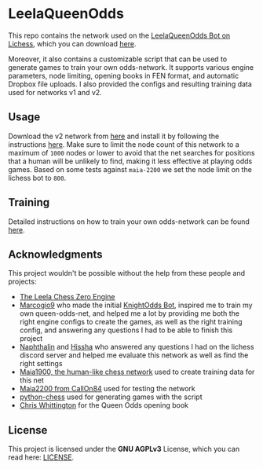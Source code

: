 
# LeelaQueenOdds
This repo contains the network used on the [LeelaQueenOdds Bot on Lichess](https://lichess.org/@/LeelaQueenOdds), which you can download [here](lqo_v2.pb.gz).

Moreover, it also contains a customizable script that can be used to generate games to train your own odds-network. It supports various engine parameters, node limiting, opening books in FEN format, and automatic Dropbox file uploads. I also provided the configs and resulting training data used for networks v1 and v2.

## Usage
Download the v2 network from [here](lqo_v2.pb.gz) and install it by following the instructions [here](https://lczero.org/play/quickstart/). Make sure to limit the node count of this network to a maximum of `1000` nodes or lower to avoid that the net searches for positions that a human will be unlikely to find, making it less effective at playing odds games. Based on some tests against `maia-2200` we set the node limit on the lichess bot to `800`.

## Training
Detailed instructions on how to train your own odds-network can be found [here](training/README.md).

## Acknowledgments
This project wouldn't be possible without the help from these people and projects:
- [The Leela Chess Zero Engine](https://github.com/LeelaChessZero/lc0)
- [Marcogio9](https://github.com/Marcogio9/) who made the initial [KnightOdds Bot](https://github.com/Marcogio9/LeelaKnightOdds), inspired me to train my own queen-odds-net, and helped me a lot by providing me both the right engine configs to create the games, as well as the right training config, and answering any questions I had to be able to finish this project
- [Naphthalin](https://github.com/Naphthalin) and [Hissha](https://www.chess.com/member/hissha) who answered any questions I had on the lichess discord server and helped me evaluate this network as well as find the right settings
- [Maia1900, the human-like chess network](https://github.com/CSSLab/maia-chess) used to create training data for this net
- [Maia2200 from CallOn84](https://github.com/CallOn84/LeelaNets) used for testing the network
- [python-chess](https://github.com/niklasf/python-chess) used for generating games with the script
- [Chris Whittington](https://github.com/ChrisWhittington/Chess-EPDs) for the Queen Odds opening book

## License 
This project is licensed under the **GNU AGPLv3** License, which you can read here: [LICENSE](LICENSE).
